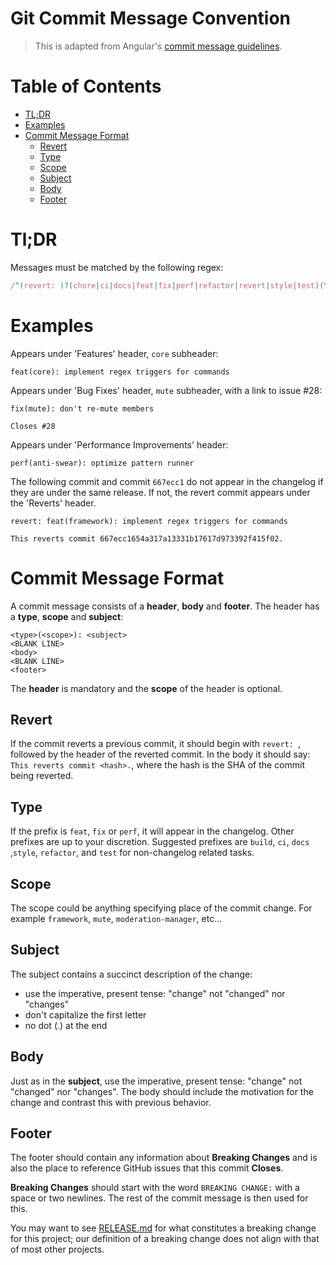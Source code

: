# Git Commit Message Convention

> This is adapted from Angular's [commit message guidelines](https://github.com/conventional-changelog/conventional-changelog/tree/master/packages/conventional-changelog-angular).

# Table of Contents

- [TL;DR](#tl;dr)
- [Examples](#examples)
- [Commit Message Format](#commit-message-format)
  - [Revert](#revert)
  - [Type](#type)
  - [Scope](#scope)
  - [Subject](#subject)
  - [Body](#body)
  - [Footer](#Footer)

# Tl;DR

Messages must be matched by the following regex:

```js
/^(revert: )?(chore|ci|docs|feat|fix|perf|refactor|revert|style|test)(\(.+\))?: .{1,72}/;
```

# Examples

Appears under 'Features' header, `core` subheader:

```
feat(core): implement regex triggers for commands
```

Appears under 'Bug Fixes' header, `mute` subheader, with a link to issue #28:

```
fix(mute): don't re-mute members

Closes #28
```

Appears under 'Performance Improvements' header:

```
perf(anti-swear): optimize pattern runner
```

The following commit and commit `667ecc1` do not appear in the changelog if they are under the same release.
If not, the revert commit appears under the 'Reverts' header.

```
revert: feat(framework): implement regex triggers for commands

This reverts commit 667ecc1654a317a13331b17617d973392f415f02.
```

# Commit Message Format

A commit message consists of a **header**, **body** and **footer**. The header has a **type**, **scope** and **subject**:

```
<type>(<scope>): <subject>
<BLANK LINE>
<body>
<BLANK LINE>
<footer>
```

The **header** is mandatory and the **scope** of the header is optional.

## Revert

If the commit reverts a previous commit, it should begin with `revert: `, followed by the header of the reverted commit.
In the body it should say: `This reverts commit <hash>.`, where the hash is the SHA of the commit being reverted.

## Type

If the prefix is `feat`, `fix` or `perf`, it will appear in the changelog.
Other prefixes are up to your discretion. Suggested prefixes are `build`, `ci`, `docs` ,`style`, `refactor`, and `test` for non-changelog related tasks.

## Scope

The scope could be anything specifying place of the commit change. For example `framework`, `mute`, `moderation-manager`, etc...

## Subject

The subject contains a succinct description of the change:

- use the imperative, present tense: "change" not "changed" nor "changes"
- don't capitalize the first letter
- no dot (.) at the end

## Body

Just as in the **subject**, use the imperative, present tense: "change" not "changed" nor "changes".
The body should include the motivation for the change and contrast this with previous behavior.

## Footer

The footer should contain any information about **Breaking Changes** and is also the place to
reference GitHub issues that this commit **Closes**.

**Breaking Changes** should start with the word `BREAKING CHANGE:` with a space or two newlines. The rest of the commit message is then used for this.

You may want to see [RELEASE.md](./RELEASE.md) for what constitutes a breaking change for this project; our definition of a breaking change does not align with that of most other projects.
